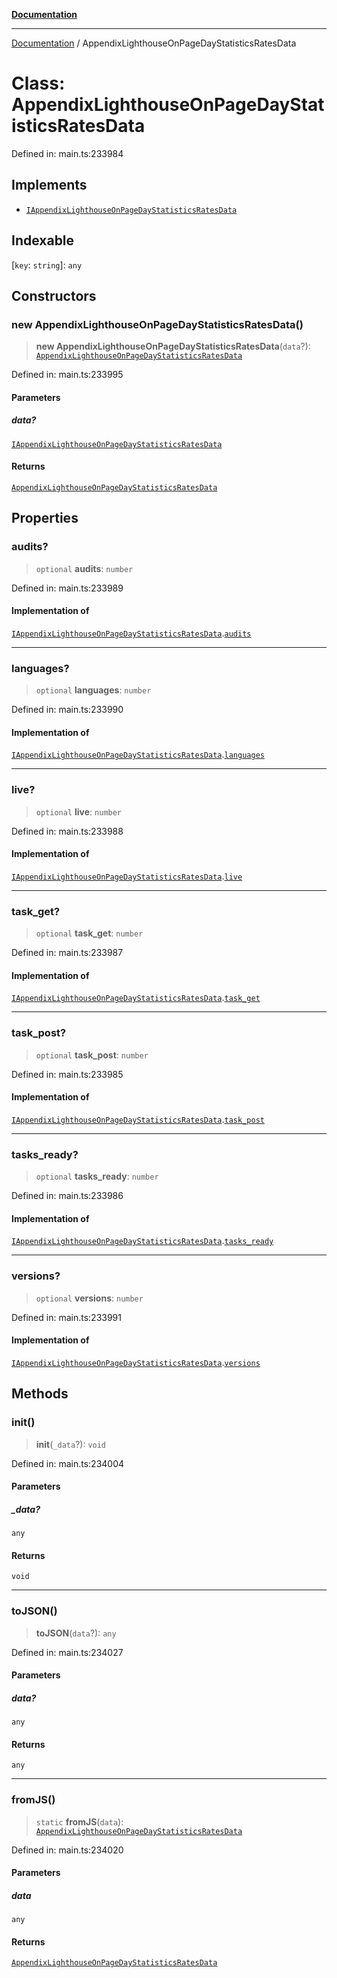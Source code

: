 [**Documentation**](../README.md)

***

[Documentation](../README.md) / AppendixLighthouseOnPageDayStatisticsRatesData

# Class: AppendixLighthouseOnPageDayStatisticsRatesData

Defined in: main.ts:233984

## Implements

- [`IAppendixLighthouseOnPageDayStatisticsRatesData`](../interfaces/IAppendixLighthouseOnPageDayStatisticsRatesData.md)

## Indexable

\[`key`: `string`\]: `any`

## Constructors

### new AppendixLighthouseOnPageDayStatisticsRatesData()

> **new AppendixLighthouseOnPageDayStatisticsRatesData**(`data`?): [`AppendixLighthouseOnPageDayStatisticsRatesData`](AppendixLighthouseOnPageDayStatisticsRatesData.md)

Defined in: main.ts:233995

#### Parameters

##### data?

[`IAppendixLighthouseOnPageDayStatisticsRatesData`](../interfaces/IAppendixLighthouseOnPageDayStatisticsRatesData.md)

#### Returns

[`AppendixLighthouseOnPageDayStatisticsRatesData`](AppendixLighthouseOnPageDayStatisticsRatesData.md)

## Properties

### audits?

> `optional` **audits**: `number`

Defined in: main.ts:233989

#### Implementation of

[`IAppendixLighthouseOnPageDayStatisticsRatesData`](../interfaces/IAppendixLighthouseOnPageDayStatisticsRatesData.md).[`audits`](../interfaces/IAppendixLighthouseOnPageDayStatisticsRatesData.md#audits)

***

### languages?

> `optional` **languages**: `number`

Defined in: main.ts:233990

#### Implementation of

[`IAppendixLighthouseOnPageDayStatisticsRatesData`](../interfaces/IAppendixLighthouseOnPageDayStatisticsRatesData.md).[`languages`](../interfaces/IAppendixLighthouseOnPageDayStatisticsRatesData.md#languages)

***

### live?

> `optional` **live**: `number`

Defined in: main.ts:233988

#### Implementation of

[`IAppendixLighthouseOnPageDayStatisticsRatesData`](../interfaces/IAppendixLighthouseOnPageDayStatisticsRatesData.md).[`live`](../interfaces/IAppendixLighthouseOnPageDayStatisticsRatesData.md#live)

***

### task\_get?

> `optional` **task\_get**: `number`

Defined in: main.ts:233987

#### Implementation of

[`IAppendixLighthouseOnPageDayStatisticsRatesData`](../interfaces/IAppendixLighthouseOnPageDayStatisticsRatesData.md).[`task_get`](../interfaces/IAppendixLighthouseOnPageDayStatisticsRatesData.md#task_get)

***

### task\_post?

> `optional` **task\_post**: `number`

Defined in: main.ts:233985

#### Implementation of

[`IAppendixLighthouseOnPageDayStatisticsRatesData`](../interfaces/IAppendixLighthouseOnPageDayStatisticsRatesData.md).[`task_post`](../interfaces/IAppendixLighthouseOnPageDayStatisticsRatesData.md#task_post)

***

### tasks\_ready?

> `optional` **tasks\_ready**: `number`

Defined in: main.ts:233986

#### Implementation of

[`IAppendixLighthouseOnPageDayStatisticsRatesData`](../interfaces/IAppendixLighthouseOnPageDayStatisticsRatesData.md).[`tasks_ready`](../interfaces/IAppendixLighthouseOnPageDayStatisticsRatesData.md#tasks_ready)

***

### versions?

> `optional` **versions**: `number`

Defined in: main.ts:233991

#### Implementation of

[`IAppendixLighthouseOnPageDayStatisticsRatesData`](../interfaces/IAppendixLighthouseOnPageDayStatisticsRatesData.md).[`versions`](../interfaces/IAppendixLighthouseOnPageDayStatisticsRatesData.md#versions)

## Methods

### init()

> **init**(`_data`?): `void`

Defined in: main.ts:234004

#### Parameters

##### \_data?

`any`

#### Returns

`void`

***

### toJSON()

> **toJSON**(`data`?): `any`

Defined in: main.ts:234027

#### Parameters

##### data?

`any`

#### Returns

`any`

***

### fromJS()

> `static` **fromJS**(`data`): [`AppendixLighthouseOnPageDayStatisticsRatesData`](AppendixLighthouseOnPageDayStatisticsRatesData.md)

Defined in: main.ts:234020

#### Parameters

##### data

`any`

#### Returns

[`AppendixLighthouseOnPageDayStatisticsRatesData`](AppendixLighthouseOnPageDayStatisticsRatesData.md)
